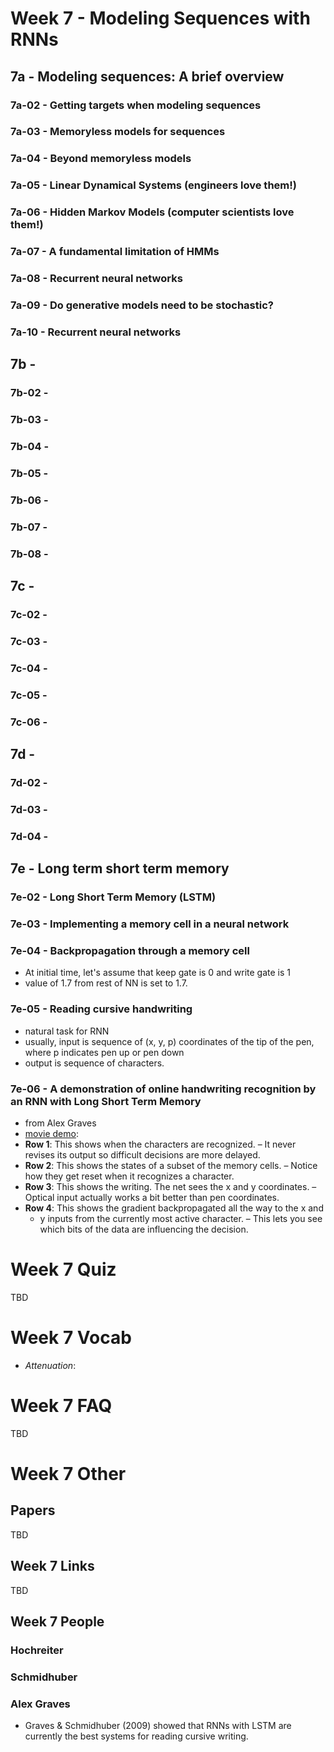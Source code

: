 # Week 7 - Modeling Sequences with RNNs

## 7a - Modeling sequences: A brief overview
### 7a-02 - Getting targets when modeling sequences
### 7a-03 - Memoryless models for sequences
### 7a-04 - Beyond memoryless models
### 7a-05 - Linear Dynamical Systems (engineers love them!)
### 7a-06 - Hidden Markov Models (computer scientists love them!)
### 7a-07 - A fundamental limitation of HMMs
### 7a-08 - Recurrent neural networks
### 7a-09 - Do generative models need to be stochastic?
### 7a-10 - Recurrent neural networks


## 7b - 
### 7b-02 -
### 7b-03 - 
### 7b-04 - 
### 7b-05 - 
### 7b-06 - 
### 7b-07 - 
### 7b-08 - 


## 7c - 
### 7c-02 -
### 7c-03 - 
### 7c-04 - 
### 7c-05 - 
### 7c-06 - 


## 7d - 
### 7d-02 -
### 7d-03 - 
### 7d-04 - 


## 7e - Long term short term memory
### 7e-02 - Long Short Term Memory (LSTM)
### 7e-03 - Implementing a memory cell in a neural network
### 7e-04 - Backpropagation through a memory cell
* At initial time, let's assume that keep gate is 0 and write gate is 1
* value of 1.7 from rest of NN is set to 1.7. 

### 7e-05 - Reading cursive handwriting
* natural task for RNN
* usually, input is sequence of (x, y, p) coordinates of the tip 
  of the pen, where p indicates pen up or pen down
* output is sequence of characters.

### 7e-06 - A demonstration of online handwriting recognition by an RNN with Long Short Term Memory
* from Alex Graves
* [movie demo](https://www.youtube.com/watch?v=mLxsbWAYIpw):
* **Row 1**: This shows when the characters are recognized.
  – It never revises its output so difficult decisions are more delayed.
* **Row 2**: This shows the states of a subset of the memory cells.
  – Notice how they get reset when it recognizes a character.
* **Row 3**: This shows the writing. The net sees the x and y coordinates.
  – Optical input actually works a bit better than pen coordinates.
* **Row 4**: This shows the gradient backpropagated all the way to the x and
  - y inputs from the currently most active character.
  – This lets you see which bits of the data are influencing the decision.


# Week 7 Quiz

TBD

# Week 7 Vocab

* *Attenuation*:

# Week 7 FAQ

TBD

# Week 7 Other

## Papers

TBD

## Week 7 Links
TBD

## Week 7 People

### Hochreiter 

### Schmidhuber

### Alex Graves
* Graves & Schmidhuber (2009) showed that RNNs with LSTM
  are currently the best systems for reading cursive writing.
